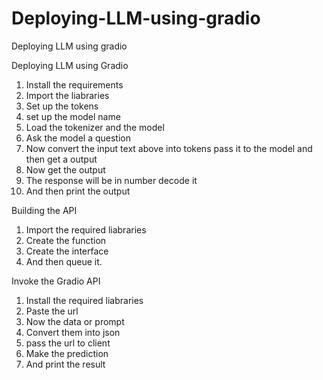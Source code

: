 # Deploying-LLM-using-gradio
Deploying LLM using gradio

Deploying LLM using Gradio

1) Install the requirements
2) Import the liabraries 
3) Set up the tokens 
4) set up the model name
5) Load the tokenizer and the model
6) Ask the model a question
7) Now convert the input text above into tokens pass it to the model and then get a output
8) Now get the output 
9) The response will be in number decode it 
10) And then print the output 

Building the API
1) Import the required liabraries 
2) Create the function
3) Create the interface
4) And then queue it. 

Invoke the Gradio API
1) Install the required liabraries 
2) Paste the url
3) Now the data or prompt 
4) Convert them into json
5) pass the url to client
6) Make the prediction
7) And print the result
